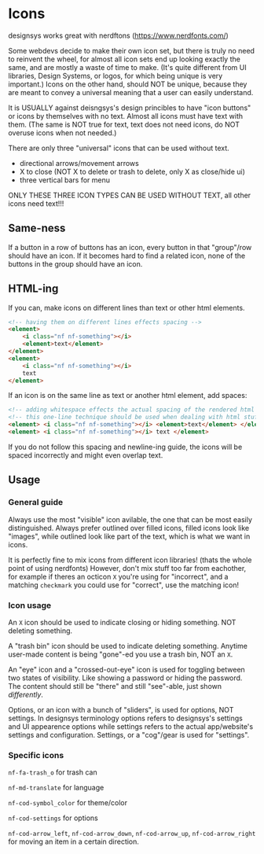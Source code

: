 # Icons

designsys works great with nerdftons (https://www.nerdfonts.com/)

Some webdevs decide to make their own icon set, but there is truly no need to reinvent the wheel, for almost all icon sets end up looking exactly the same, and are mostly a waste of time to make. (It's quite different from UI libraries, Design Systems, or logos, for which being unique is very important.) Icons on the other hand, should NOT be unique, because they are meant to convey a universal meaning that a user can easily understand.

It is USUALLY against deisngsys's design princibles to have "icon buttons" or icons by themselves with no text. Almost all icons must have text with them. (The same is NOT true for text, text does not need icons, do NOT overuse icons when not needed.)

There are only three "universal" icons that can be used without text.
 - directional arrows/movement arrows
 - X to close (NOT X to delete or trash to delete, only X as close/hide ui)
 - three vertical bars for menu

ONLY THESE THREE ICON TYPES CAN BE USED WITHOUT TEXT, all other icons need text!!!

## Same-ness

If a button in a row of buttons has an icon, every button in that "group"/row should have an icon. If it becomes hard to find a related icon, none of the buttons in the group should have an icon.

## HTML-ing

If you can, make icons on different lines than text or other html elements.
```html
<!-- having them on different lines effects spacing -->
<element>
    <i class="nf nf-something"></i>
    <element>text</element>
</element>
<element>
    <i class="nf nf-something"></i>
    text
</element>
```

If an icon is on the same line as text or another html element, add spaces:
```html
<!-- adding whitespace effects the actual spacing of the rendered html -->
<!-- this one-line technique should be used when dealing with html stuff in javascript -->
<element> <i class="nf nf-something"></i> <element>text</element> </element>
<element> <i class="nf nf-something"></i> text </element> 
```

If you do not follow this spacing and newline-ing guide, the icons will be spaced incorrectly and might even overlap text.

## Usage

### General guide

Always use the most "visible" icon avilable, the one that can be most easily distinguished. Always prefer outlined over filled icons, filled icons look like "images", while outlined look like part of the text, which is what we want in icons.

It is perfectly fine to mix icons from different icon libraries! (thats the whole point of using nerdfonts) However, don't mix stuff too far from eachother, for example if theres an octicon `X` you're using for "incorrect", and a matching `checkmark` you could use for "correct", use the matching icon!

### Icon usage

An `X` icon should be used to indicate closing or hiding something. NOT deleting something.

A "trash bin" icon should be used to indicate deleting something. Anytime user-made content is being "gone"-ed you use a trash bin, NOT an `X`.

An "eye" icon and a "crossed-out-eye" icon is used for toggling between two states of visibility. Like showing a password or hiding the password. The content should still be "there" and still "see"-able, just shown *differently*.

Options, or an icon with a bunch of "sliders", is used for options, NOT settings. In designsys terminology options refers to designsys's settings and UI appearence options while settings refers to the actual app/website's settings and configuration. Settings, or a "cog"/gear is used for "settings".

### Specific icons

`nf-fa-trash_o` for trash can

`nf-md-translate` for language

`nf-cod-symbol_color` for theme/color

`nf-cod-settings` for options

`nf-cod-arrow_left`, `nf-cod-arrow_down`, `nf-cod-arrow_up`, `nf-cod-arrow_right` for moving an item in a certain direction.
